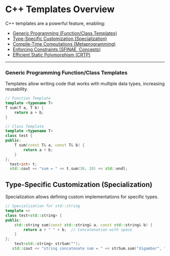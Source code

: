 # C++ Templates Overview

C++ templates are a powerful feature, enabling:

- [Generic Programming (Function/Class Templates)](#generic-programming-functionclass-templates)
- [Type-Specific Customization (Specialization)](#type-specific-customization-specialization)
- [Compile-Time Computations (Metaprogramming)](#compile-time-computations-metaprogramming)
- [Enforcing Constraints (SFINAE, Concepts)](#enforcing-constraints-sfinae-concepts)
- [Efficient Static Polymorphism (CRTP)](#efficient-static-polymorphism-crtp)

---

### Generic Programming Function/Class Templates
Templates allow writing code that works with multiple data types, increasing reusability.
```cpp
// Function Template
template <typename T>
T sum(T a, T b) {
    return a + b;
}

// Class Template
template <typename T>
class test {
public:
    T sum(const T& a, const T& b) {
        return a + b;
    }
};
  test<int> t;
  std::cout << "sum = " << t.sum(30, 20) << std::endl;
```
## Type-Specific Customization (Specialization)
Specialization allows defining custom implementations for specific types.

```cpp
// Specialization for std::string
template <>
class test<std::string> {
public:
    std::string sum(const std::string& a, const std::string& b) {
        return a + " " + b;  // Concatenation with space
    }
};
    test<std::string> strSum("");
   std::cout << "string concatenate sum = " << strSum.sum("digambar", "patil") << std::endl;
```
